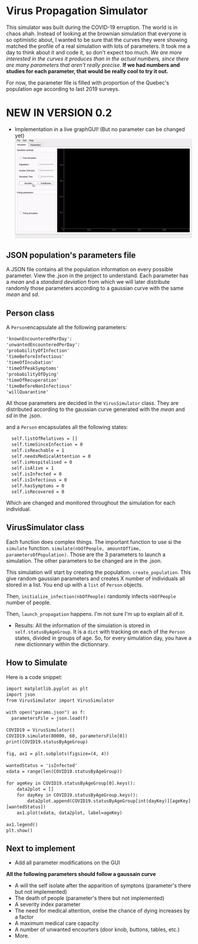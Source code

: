 # Virus Propagation Simulator

This simulator was built during the COVID-19 erruption. The world is in chaos ahah.
Instead of looking at the brownian simulation that everyone is so optimistic about, I wanted to be sure that the curves they were showing matched the profile of a real simulation with lots of parameters. It took me a day to think about it and code it, so don't expect too much. _We are more interested in the curves it produces than in the actual numbers, since there are many parameters that aren't really precise._ **If we had numbers and studies for each parameter, that would be really cool to try it out.**

For now, the parameter file is filled with proportion of the Quebec's population age according to last 2019 surveys.

# NEW IN VERSION 0.2
- Implementation in a live graphGUI! (But no parameter can be changed yet)
![Demo GUI](doc/explication_1.gif)

## JSON population's parameters file
A JSON file contains all the population information on every possible parameter. View the .json in the project to understand. Each parameter has a _mean_ and a _standard deviation_ from which we will later distribute randomly those parameters according to a gaussian curve with the same _mean_ and _sd_.

## Person class

A `Person`encapsulate all the following parameters:

    'knownEncounteredPerDay': 
    'unwantedEncounteredPerDay':
    'probabilityOfInfection'
    'timeBeforeInfectious'
    'timeOfIncubation'
    'timeOfPeakSymptoms'
    'probabilityOfDying'
    'timeOfRecuperation'
    'timeBeforeNonInfectious'
    'willQuarantine'

All those parameters are decided in the `VirusSimulator` class. They are distributed according to the gaussian curve generated with the _mean_ and _sd_ in the .json.

and a `Person` encapsulates all the following states:
        
      self.listOfRelatives = []
      self.timeSinceInfection = 0
      self.isReachable = 1
      self.needsMedicalAttention = 0
      self.isHospitalised = 0
      self.isAlive = 1
      self.isInfected = 0
      self.isInfectious = 0
      self.hasSymptoms = 0
      self.isRecovered = 0
 
Which are changed and monitored throughout the simulation for each individual.

## VirusSimulator class

Each function does complex things. The important function to use si the `simulate` function.
`simulate(nbOfPeople, amountOfTime, parametersOfPopulation)`. Those are the 3 parameters to launch a simulation. The other parameters to be changed are in the .json. 

This simulation will start by creating the population. `create_population`. This give random gaussian parameters and creates X number of individuals all stored in a list. You end up with a `list` of `Person` objects.

Then, `initialize_infection(nbOfPeople)` randomly infects `nbOfPeople` number of people.

Then, `launch_propagation` happens. I'm not sure I'm up to explain all of it.

- Results: All the information of the simulation is stored in `self.statusByAgeGroup`. It is a `dict` with tracking on each of the `Person` states, divided in groups of age. So, for every simulation day, you have a new dictionnary within the dictionnary.

## How to Simulate

Here is a code snippet:

    import matplotlib.pyplot as plt
    import json
    from VirusSimulator import VirusSimulator

    with open("params.json") as f:
      parametersFile = json.load(f)

    COVID19 = VirusSimulator()
    COVID19.simulate(80000, 60, parametersFile[0])
    print(COVID19.statusByAgeGroup)
    
    fig, ax1 = plt.subplots(figsize=(4, 4))

    wantedStatus = 'isInfected'
    xdata = range(len(COVID19.statusByAgeGroup))

    for ageKey in COVID19.statusByAgeGroup[0].keys():
        data2plot = []
        for dayKey in COVID19.statusByAgeGroup.keys():
            data2plot.append(COVID19.statusByAgeGroup[int(dayKey)][ageKey][wantedStatus])
        ax1.plot(xdata, data2plot, label=ageKey)

    ax1.legend()
    plt.show()


## Next to implement
- Add all parameter modifications on the GUI


**All the following parameters should follow a gaussain curve**

- A will the self isolate after the apparition of symptons (parameter's there but not implemented)
- The death of people (parameter's there but not implemented)
- A severity index parameter
- The need for medical attention, orelse the chance of dying increases by a factor
- A maximum medical care capacity
- A number of unwanted encourters (door knob, buttons, tables, etc.)
- More.

